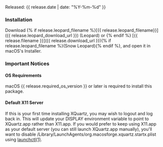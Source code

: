 Released: {{ release.date | date: "%Y-%m-%d" }}

### Installation ###

Download {% if release.leopard_filename %}[{{ release.leopard_filename}}]({{ release.leopard_download_url }}) (Leopard) or {% endif %}
[{{ release.filename }}]({{ release.download_url }}){% if release.leopard_filename %}(Snow Leopard){% endif %},
and open it in macOS's Installer.

### Important Notices ###

#### OS Requirements ####

macOS {{ release.required_os_version }} or later is required to install
this package.

#### Default X11 Server ####

If this is your first time installing XQuartz, you may wish to logout and log
back in. This will update your DISPLAY environment variable to point to
XQuartz.app rather than X11.app. If you would prefer to keep using X11.app as
your default server (you can still launch XQuartz.app manually), you'll want
to disable /Library/LaunchAgents/org.macosforge.xquartz.startx.plist using
[launchctl(1)](https://developer.apple.com/Mac/library/documentation/Darwin/Reference/ManPages/man1/launchctl.1.html).
